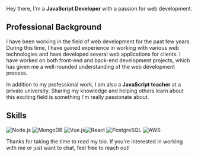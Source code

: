 Hey there, I'm a **JavaScript Developer** with a passion for web development.

## Professional Background

I have been working in the field of web development for the past few years. During this time, I have gained experience in working with various web technologies and have developed several web applications for clients. I have worked on both front-end and back-end development projects, which has given me a well-rounded understanding of the web development process.

In addition to my professional work, I am also a **JavaScript teacher** at a private university. Sharing my knowledge and helping others learn about this exciting field is something I'm really passionate about.

## Skills

![Node.js](https://img.icons8.com/color/48/000000/nodejs.png) ![MongoDB](https://img.icons8.com/color/48/000000/mongodb.png)
![Vue.js](https://img.icons8.com/color/48/000000/vue-js.png)![React](https://img.icons8.com/color/48/000000/react-native.png)
![PostgreSQL]([https://img.icons8.com/color/48/000000/postgresql.png](https://w7.pngwing.com/pngs/396/90/png-transparent-postgresql-database-logo-computer-icons-replication-software-developer-miscellaneous-blue-mammal.png)) ![AWS](https://img.icons8.com/color/48/000000/amazon-web-services.png)

Thanks for taking the time to read my bio. If you're interested in working with me or just want to chat, feel free to reach out!
